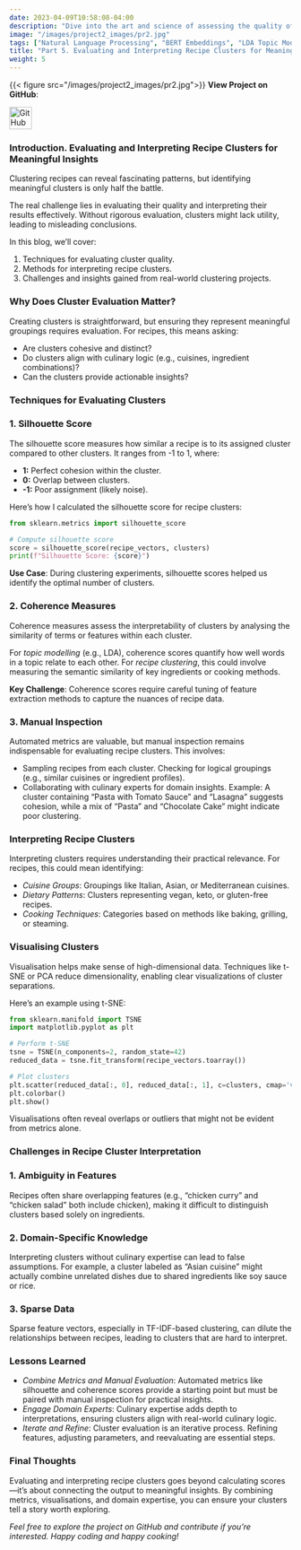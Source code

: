 ```yaml
---
date: 2023-04-09T10:58:08-04:00
description: "Dive into the art and science of assessing the quality of recipe clusters and extracting actionable insights. This blog explores evaluation techniques like silhouette scores, coherence measures, and manual inspection."
image: "/images/project2_images/pr2.jpg"
tags: ["Natural Language Processing", "BERT Embeddings", "LDA Topic Modelling", "Machine Learning", "Text Clustering", "Culinary Data Science", "Content Recommendation", "Recipe Analysis", "NLP Applications", "Topic Modelling"]
title: "Part 5. Evaluating and Interpreting Recipe Clusters for Meaningful Insights."
weight: 5
---
```

{{< figure src="/images/project2_images/pr2.jpg">}}
**View Project on GitHub**: 

<a href="https://github.com/drnsmith/RecipeNLG-Topic-Modelling-and-Clustering" target="_blank">
    <img src="/images/github.png" alt="GitHub" style="width:40px; height:40px; vertical-align: middle;">
  </a>

### Introduction. Evaluating and Interpreting Recipe Clusters for Meaningful Insights

Clustering recipes can reveal fascinating patterns, but identifying meaningful clusters is only half the battle. 

The real challenge lies in evaluating their quality and interpreting their results effectively. Without rigorous evaluation, clusters might lack utility, leading to misleading conclusions.

In this blog, we’ll cover:

1. Techniques for evaluating cluster quality.
2. Methods for interpreting recipe clusters.
3. Challenges and insights gained from real-world clustering projects.


### Why Does Cluster Evaluation Matter?

Creating clusters is straightforward, but ensuring they represent meaningful groupings requires evaluation. For recipes, this means asking:

- Are clusters cohesive and distinct?
- Do clusters align with culinary logic (e.g., cuisines, ingredient combinations)?
- Can the clusters provide actionable insights?


### Techniques for Evaluating Clusters
### 1. Silhouette Score

The silhouette score measures how similar a recipe is to its assigned cluster compared to other clusters. It ranges from -1 to 1, where:

- **1:** Perfect cohesion within the cluster.
- **0:** Overlap between clusters.
- **-1:** Poor assignment (likely noise).

Here’s how I calculated the silhouette score for recipe clusters:

```python
from sklearn.metrics import silhouette_score

# Compute silhouette score
score = silhouette_score(recipe_vectors, clusters)
print(f"Silhouette Score: {score}")
```
**Use Case**: During clustering experiments, silhouette scores helped us identify the optimal number of clusters.

### 2. Coherence Measures

Coherence measures assess the interpretability of clusters by analysing the similarity of terms or features within each cluster.

For *topic modelling* (e.g., LDA), coherence scores quantify how well words in a topic relate to each other. 
For *recipe clustering*, this could involve measuring the semantic similarity of key ingredients or cooking methods.

**Key Challenge**: Coherence scores require careful tuning of feature extraction methods to capture the nuances of recipe data.

### 3. Manual Inspection

Automated metrics are valuable, but manual inspection remains indispensable for evaluating recipe clusters. This involves:

 - Sampling recipes from each cluster.
Checking for logical groupings (e.g., similar cuisines or ingredient profiles).
 - Collaborating with culinary experts for domain insights.
Example: A cluster containing “Pasta with Tomato Sauce” and “Lasagna” suggests cohesion, while a mix of “Pasta” and “Chocolate Cake” might indicate poor clustering.

### Interpreting Recipe Clusters

Interpreting clusters requires understanding their practical relevance. For recipes, this could mean identifying:

 - *Cuisine Groups*: Groupings like Italian, Asian, or Mediterranean cuisines.
 - *Dietary Patterns*: Clusters representing vegan, keto, or gluten-free recipes.
 - *Cooking Techniques*: Categories based on methods like baking, grilling, or steaming.

### Visualising Clusters

Visualisation helps make sense of high-dimensional data. Techniques like t-SNE or PCA reduce dimensionality, enabling clear visualizations of cluster separations.

Here’s an example using t-SNE:

```python
from sklearn.manifold import TSNE
import matplotlib.pyplot as plt

# Perform t-SNE
tsne = TSNE(n_components=2, random_state=42)
reduced_data = tsne.fit_transform(recipe_vectors.toarray())

# Plot clusters
plt.scatter(reduced_data[:, 0], reduced_data[:, 1], c=clusters, cmap='viridis')
plt.colorbar()
plt.show()
```

Visualisations often reveal overlaps or outliers that might not be evident from metrics alone.

### Challenges in Recipe Cluster Interpretation
### 1. Ambiguity in Features

Recipes often share overlapping features (e.g., “chicken curry” and “chicken salad” both include chicken), making it difficult to distinguish clusters based solely on ingredients.

### 2. Domain-Specific Knowledge

Interpreting clusters without culinary expertise can lead to false assumptions. For example, a cluster labeled as “Asian cuisine” might actually combine unrelated dishes due to shared ingredients like soy sauce or rice.

### 3. Sparse Data

Sparse feature vectors, especially in TF-IDF-based clustering, can dilute the relationships between recipes, leading to clusters that are hard to interpret.

### Lessons Learned
 - *Combine Metrics and Manual Evaluation*: Automated metrics like silhouette and coherence scores provide a starting point but must be paired with manual inspection for practical insights.
 - *Engage Domain Experts*: Culinary expertise adds depth to interpretations, ensuring clusters align with real-world culinary logic.
 - *Iterate and Refine*: Cluster evaluation is an iterative process. Refining features, adjusting parameters, and reevaluating are essential steps.

### Final Thoughts
Evaluating and interpreting recipe clusters goes beyond calculating scores—it’s about connecting the output to meaningful insights. By combining metrics, visualisations, and domain expertise, you can ensure your clusters tell a story worth exploring.



*Feel free to explore the project on GitHub and contribute if you’re interested. Happy coding and happy cooking!*